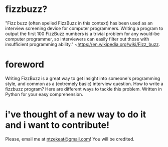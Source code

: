 # fizzbuzz?
"Fizz buzz (often spelled FizzBuzz in this context) has been used as an interview screening device for computer programmers. Writing a program to output the first 100 FizzBuzz numbers is a trivial problem for any would-be computer programmer, so interviewers can easily filter out those with insufficient programming ability." ~https://en.wikipedia.org/wiki/Fizz_buzz. 
# foreword
Writing FizzBuzz is a great way to get insight into someone's programming style, and common as a (extremely basic) interview question. How to write a fizzbuzz program? Here are different ways to tackle this problem. Written in Python for your easy comprehension.
# i've thought of a new way to do it and i want to contribute!
Please, email me at ntzekeat@gmail.com! You will be credited.
